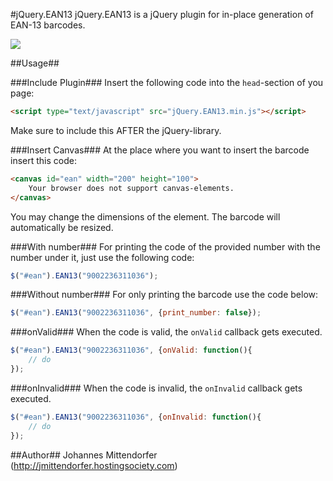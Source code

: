 #jQuery.EAN13
jQuery.EAN13 is a jQuery plugin for in-place generation of EAN-13 barcodes.

<img src="https://raw.github.com/joushx/jQuery.EAN13/master/barcode.png"/>

##Usage##

###Include Plugin###
Insert the following code into the `head`-section of you page:

```html
<script type="text/javascript" src="jQuery.EAN13.min.js"></script>
```

Make sure to include this AFTER the jQuery-library.

###Insert Canvas###
At the place where you want to insert the barcode insert this code:

```html
<canvas id="ean" width="200" height="100">
	Your browser does not support canvas-elements.
</canvas>
```

You may change the dimensions of the element. The barcode will automatically be resized.

###With number###
For printing the code of the provided number with the number under it, just use the following code:

```javascript
$("#ean").EAN13("9002236311036");
```

###Without number###
For only printing the barcode use the code below:

```javascript
$("#ean").EAN13("9002236311036", {print_number: false});
```

###onValid###
When the code is valid, the `onValid` callback gets executed.

```javascript
$("#ean").EAN13("9002236311036", {onValid: function(){
	// do
});
```

###onInvalid###
When the code is invalid, the `onInvalid` callback gets executed.

```javascript
$("#ean").EAN13("9002236311036", {onInvalid: function(){
	// do
});
```

##Author##
Johannes Mittendorfer (http://jmittendorfer.hostingsociety.com)